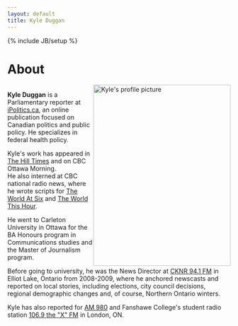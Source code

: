 ```yaml
---
layout: default
title: Kyle Duggan
---
```

{% include JB/setup %}
<div class="page-header">
  <h1>About</h1>
</div>
<div class="container-fluid">
<div class="row-fluid">
<div class="col-md-9">
<div class="media">
  <a class="pull-left" href="#">
    <img class="media-object" data-src="holder.js/64x64">
<img style="float: right" class="img-responsive" alt="Kyle's profile picture" src="https://dl.dropboxusercontent.com/u/50108349/budgey%20day%20pic.JPG" style="padding-right: 10px" width="310" height="410">
  </a>
<div class="well well-sm">
     <p>  <b>Kyle Duggan</b> is a Parliamentary reporter at <a href="ipolitics.ca">iPolitics.ca</a>, an online publication focused on Canadian politics and public policy. He specializes in federal health policy.</p>

  <p>Kyle's work has appeared in <a href="www.hilltimes.com/">The Hill Times</a> and on CBC Ottawa Morning.
  <br>He also interned at CBC national radio news, where he wrote scripts for <a href="www.cbc.ca/w6/">The World At Six</a> and <a href="www.cbc.ca/theworldthishour/">The World This Hour</a>.</p>

  <p>He went to Carleton University in Ottawa for the BA Honours program in Communications studies and the Master of Journalism program.</p>

  <p> Before going to university, he was the News Director at <a href="http://moosefm.com/cknr/news/">CKNR 94.1 FM</a> in Elliot Lake, Ontario from 2008-2009, where he anchored newscasts and reported on local stories, including elections, city council decisions, regional demographic changes and, of course, Northern Ontario winters.</p>
  <p> Kyle has also reported for <a href="http://www.am980.ca/">AM 980</a> and Fanshawe College's student radio station <a href="http://www.1069thex.com/">106.9 the "X" FM</a> in London, ON.
